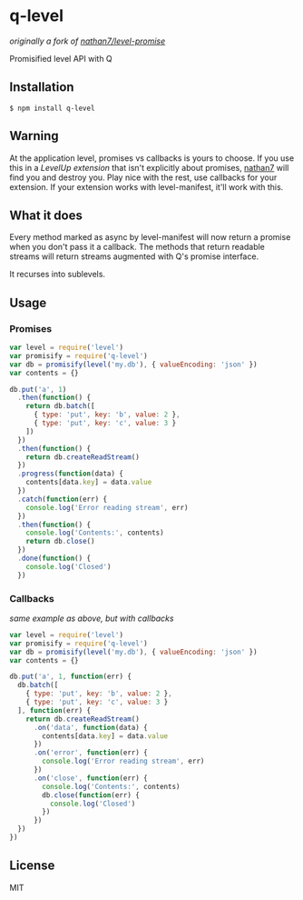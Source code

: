 
# q-level

_originally a fork of [nathan7/level-promise](https://github.com/nathan7/level-promise)_

  Promisified level API with Q

## Installation

    $ npm install q-level

## Warning

  At the application level, promises vs callbacks is yours to choose.
  If you use this in a *LevelUp extension* that isn't explicitly about promises, [nathan7](https://github.com/nathan7) will find you and destroy you.
  Play nice with the rest, use callbacks for your extension.
  If your extension works with level-manifest, it'll work with this.

## What it does

  Every method marked as async by level-manifest will now return a promise when you don't pass it a callback. The methods that return readable streams will return streams augmented with Q's promise interface.

  It recurses into sublevels.

## Usage

### Promises

```js
var level = require('level')
var promisify = require('q-level')
var db = promisify(level('my.db'), { valueEncoding: 'json' })
var contents = {}

db.put('a', 1)
  .then(function() {
    return db.batch([
      { type: 'put', key: 'b', value: 2 },
      { type: 'put', key: 'c', value: 3 }
    ])
  })
  .then(function() {
    return db.createReadStream()
  })
  .progress(function(data) {
    contents[data.key] = data.value
  })
  .catch(function(err) {
    console.log('Error reading stream', err)
  })
  .then(function() {
    console.log('Contents:', contents)
    return db.close()
  })
  .done(function() {
    console.log('Closed')
  })

```

### Callbacks

_same example as above, but with callbacks_

```js
var level = require('level')
var promisify = require('q-level')
var db = promisify(level('my.db'), { valueEncoding: 'json' })
var contents = {}

db.put('a', 1, function(err) {
  db.batch([
    { type: 'put', key: 'b', value: 2 },
    { type: 'put', key: 'c', value: 3 }
  ], function(err) {
    return db.createReadStream()
      .on('data', function(data) {
        contents[data.key] = data.value
      })
      .on('error', function(err) {
        console.log('Error reading stream', err)
      })
      .on('close', function(err) {
        console.log('Contents:', contents)
        db.close(function(err) {
          console.log('Closed')
        })
      })
  })
})
```

## License

  MIT
